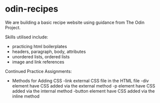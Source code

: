 # odin-recipes

We are building a basic recipe website using guidance from The Odin Project.

Skills utilised include:

- practicing html boilerplates
- headers, paragraph, body, attributes
- unordered lists, ordered lists
- image and link references

Continued Practice Assignments:

* Methods for Adding CSS
    -link external CSS file in the HTML file
    -div element have CSS added via the external method
    -p element have CSS added via the internal method
    -button element have CSS added via the inline method